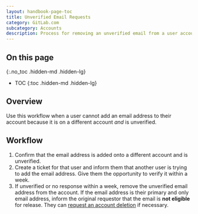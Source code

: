 ```yaml
---
layout: handbook-page-toc
title: Unverified Email Requests
category: GitLab.com
subcategory: Accounts
description: Process for removing an unverified email from a user account for GitLab.com.
---
```


## On this page
{:.no_toc .hidden-md .hidden-lg}

- TOC
{:toc .hidden-md .hidden-lg}

## Overview

Use this workflow when a user cannot add an email address to their account because it is on a different account _and_ is unverified.

## Workflow

1. Confirm that the email address is added onto a different account and is unverified.
1. Create a ticket for that user and inform them that another user is trying to add the email address. Give them the opportunity to verify it within a week.
1. If unverified or no response within a week, remove the unverified email address from the account. If the email address is their primary and only email address, inform the original requestor that the email is **not eligible** for release. They can [request an account deletion](personal_data_access_account_deletion.html#zendesk) if necessary.
